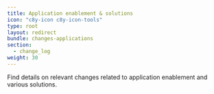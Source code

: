 ```yaml
---
title: Application enablement & solutions
icon: "c8y-icon c8y-icon-tools"
type: root
layout: redirect
bundle: changes-applications
section:
  - change_log
weight: 30
---
```


Find details on relevant changes related to application enablement and various solutions.
